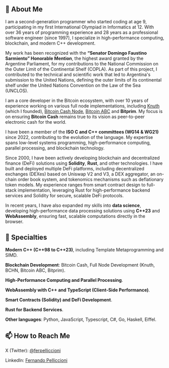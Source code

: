 ## 👋 About Me

I am a second-generation programmer who started coding at age 9, participating in my first International Olympiad in Informatics at 12. With over 36 years of programming experience and 28 years as a professional software engineer (since 1997), I specialize in high-performance computing, blockchain, and modern C++ development.

My work has been recognized with the **“Senator Domingo Faustino Sarmiento” Honorable Mention**, the highest award granted by the Argentine Parliament, for my contributions to the National Commission on the Outer Limit of the Continental Shelf (COPLA). As part of this project, I contributed to the technical and scientific work that led to Argentina's submission to the United Nations, defining the outer limits of its continental shelf under the United Nations Convention on the Law of the Sea (UNCLOS).

I am a core developer in the Bitcoin ecosystem, with over 10 years of experience working on various full node implementations, including [Knuth](https://github.com/k-nuth/) (which I founded), [Bitcoin Cash Node](https://bitcoincashnode.org/members/fernando-pelliccioni), [Bitcoin ABC](https://www.bitcoinabc.org/) and **Bitprim**. My focus is on ensuring **Bitcoin Cash** remains true to its vision as peer-to-peer electronic cash for the world.

I have been a member of the **ISO C and C++ committees (WG14 & WG21)** since 2022, contributing to the evolution of the language. My expertise spans low-level systems programming, high-performance computing, parallel processing, and blockchain technology.

Since 2000, I have been actively developing blockchain and decentralized finance (DeFi) solutions using **Solidity**, **Rust**, and other technologies. I have built and deployed multiple DeFi platforms, including decentralized exchanges (DEXes) based on Uniswap V2 and V3, a DEX aggregator, an on-chain order book system, and tokenomics mechanisms such as deflationary token models. My experience ranges from smart contract design to full-stack implementation, leveraging Rust for high-performance backend services and Solidity for secure, scalable DeFi protocols.

In recent years, I have also expanded my skills into **data science**, developing high-performance data processing solutions using **C++23** and **WebAssembly**, ensuring fast, scalable computations directly in the browser.

## 🚀 Specialties

**Modern C++ (C++98 to C++23)**, including Template Metaprogramming and SIMD.

**Blockchain Development**: Bitcoin Cash, Full Node Development (Knuth, BCHN, Bitcoin ABC, Bitprim).

**High-Performance Computing and Parallel Processing**.

**WebAssembly with C++ and TypeScript (Client-Side Performance)**.

**Smart Contracts (Solidity) and DeFi Development**.

**Rust for Backend Services**.

**Other languages**: Python, JavaScript, Typescript, C#, Go, Haskell, Eiffel.

## 📫 How to Reach Me

X (Twitter): [@ferpelliccioni](https://x.com/ferpelliccioni)

LinkedIn: [Fernando Pelliccioni](https://www.linkedin.com/in/fernandopelliccioni/)
